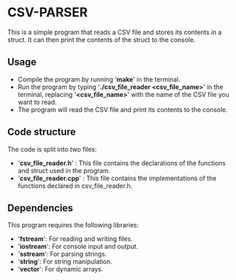 # CSV-PARSER
This is a simple program that reads a CSV file and stores its contents in a struct. It can then print the contents of the struct to the console.
## Usage
- Compile the program by running '**make**' in the terminal.
- Run the program by typing '**./csv_file_reader <csv_file_name>**' in the terminal, replacing '**<csv_file_name>**' with the name of the CSV file you want to read.
- The program will read the CSV file and print its contents to the console.

## Code structure
The code is split into two files:

- '**csv_file_reader.h**' : This file contains the declarations of the functions and struct used in the program.
- '**csv_file_reader.cpp**' : This file contains the implementations of the functions declared in csv_file_reader.h.

## Dependencies
This program requires the following libraries:

- '**fstream**': For reading and writing files.
- '**iostream**': For console input and output.
- '**sstream**': For parsing strings.
- '**string**': For string manipulation.
- '**vector**': For dynamic arrays.
